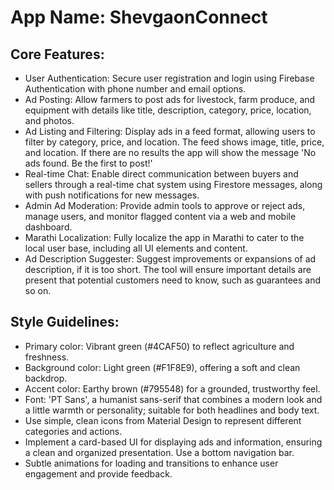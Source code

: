 # **App Name**: ShevgaonConnect

## Core Features:

- User Authentication: Secure user registration and login using Firebase Authentication with phone number and email options.
- Ad Posting: Allow farmers to post ads for livestock, farm produce, and equipment with details like title, description, category, price, location, and photos.
- Ad Listing and Filtering: Display ads in a feed format, allowing users to filter by category, price, and location. The feed shows image, title, price, and location. If there are no results the app will show the message 'No ads found. Be the first to post!'
- Real-time Chat: Enable direct communication between buyers and sellers through a real-time chat system using Firestore messages, along with push notifications for new messages.
- Admin Ad Moderation: Provide admin tools to approve or reject ads, manage users, and monitor flagged content via a web and mobile dashboard.
- Marathi Localization: Fully localize the app in Marathi to cater to the local user base, including all UI elements and content.
- Ad Description Suggester: Suggest improvements or expansions of ad description, if it is too short. The tool will ensure important details are present that potential customers need to know, such as guarantees and so on.

## Style Guidelines:

- Primary color: Vibrant green (#4CAF50) to reflect agriculture and freshness.
- Background color: Light green (#F1F8E9), offering a soft and clean backdrop.
- Accent color: Earthy brown (#795548) for a grounded, trustworthy feel.
- Font: 'PT Sans', a humanist sans-serif that combines a modern look and a little warmth or personality; suitable for both headlines and body text.
- Use simple, clean icons from Material Design to represent different categories and actions.
- Implement a card-based UI for displaying ads and information, ensuring a clean and organized presentation.  Use a bottom navigation bar.
- Subtle animations for loading and transitions to enhance user engagement and provide feedback.